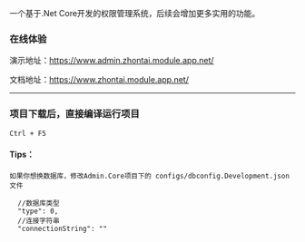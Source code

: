 ﻿
一个基于.Net Core开发的权限管理系统，后续会增加更多实用的功能。

### 在线体验
演示地址：https://www.admin.zhontai.module.app.net/

文档地址：https://www.zhontai.module.app.net/

*********************************************************
### 项目下载后，直接编译运行项目
```
Ctrl + F5
```

#### Tips：



```
如果你想换数据库，修改Admin.Core项目下的 configs/dbconfig.Development.json 文件

  //数据库类型
  "type": 0,
  //连接字符串
  "connectionString": ""

```

